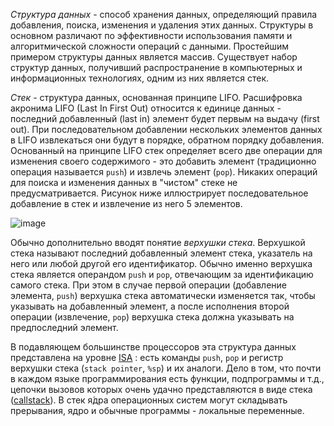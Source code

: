 _Структура данных_ - способ хранения данных, определяющий правила добавления, поиска, изменения и удаления этих данных. Структуры в основном различают по эффективности использования памяти и алгоритмической сложности операций с данными. Простейшим примером структуры данных является
массив. Существует набор структур данных, получивший распространение в компьютерных и информационных технологиях, одним из них является стек.

_Стек_ - структура данных, основанная принципе LIFO. Расшифровка акронима LIFO (Last In First Out) относится к единице данных - последний
добавленный (last in) элемент будет первым на выдачу (first out). При последовательном добавлении нескольких элементов данных в LIFO
извлекаться они будут в порядке, обратном порядку добавления. Основанный на принципе LIFO стек определяет всего две операции для изменения
своего содержимого - это добавить элемент (традиционно операция называется `push`) и извлечь элемент (`pop`). Никаких операций для поиска и
изменения данных в "чистом" стеке не предусматривается. Рисунок ниже иллюстрирует последовательное добавление в стек и извлечение из него 5
элементов.

![image](https://user-images.githubusercontent.com/69390349/202916843-13be1899-1602-440f-af23-7361de05dc3e.png)

Обычно дополнительно вводят понятие _верхушки стека_. Верхушкой стека называют последний добавленный элемент стека, указатель на него или любой другой его идентификатор. Обычно именно верхушка стека является операндом `push` и `pop`, отвечающим за идентификацию самого стека. При этом в случае первой операции (добавление элемента, `push`) верхушка стека автоматически изменяется так, чтобы указывать на добавленный
элемент, а после исполнения второй операции (извлечение, `pop`) верхушка стека должна указывать на предпоследний элемент.

В подавляющем большинстве процессоров эта структура данных представлена на уровне [ISA](https://ru.wikipedia.org/wiki/%D0%90%D1%80%D1%85%D0%B8%D1%82%D0%B5%D0%BA%D1%82%D1%83%D1%80%D0%B0_%D0%BD%D0%B0%D0%B1%D0%BE%D1%80%D0%B0_%D0%BA%D0%BE%D0%BC%D0%B0%D0%BD%D0%B4)
: есть команды `push`, `pop` и регистр верхушки стека (`stack pointer`, `%sp`) и их аналоги. Дело в том, что почти в каждом языке 
программирования есть функции, подпрограммы и т.д., цепочки вызовов которых очень удачно представляются в виде стека ([callstack](https://ru.wikipedia.org/wiki/%D0%A1%D1%82%D0%B5%D0%BA_%D0%B2%D1%8B%D0%B7%D0%BE%D0%B2%D0%BE%D0%B2)). В стек я́дра операционных систем
могут складывать прерывания, ядро и обычные программы - локальные переменные.
